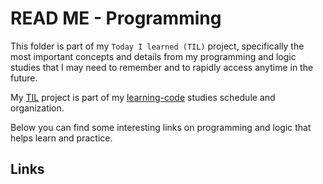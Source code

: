 # READ ME - Programming

This folder is part of my `Today I learned (TIL)` project, specifically the most important concepts and details from my programming and logic studies that I may need to remember and to rapidly access anytime in the future.

My [TIL](https://github.com/luhm/learning-code/tree/main/til) project is part of my [learning-code](https://github.com/luhm/learning-code/tree/main) studies schedule and organization.

Below you can find some interesting links on programming and logic that helps learn and practice.

## Links



